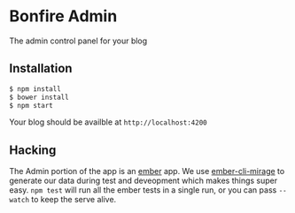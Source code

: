 # Bonfire Admin

The admin control panel for your blog

## Installation

```bash
$ npm install
$ bower install
$ npm start
```

Your blog should be availble at `http://localhost:4200`

## Hacking

The Admin portion of the app is an [ember](http://emberjs.com) app. We use
[ember-cli-mirage](http://ember-cli-mirage.com) to generate our data during test and
deveopment which makes things super easy. `npm test` will run all the ember
tests in a single run, or you can pass `--watch` to keep the serve alive.
